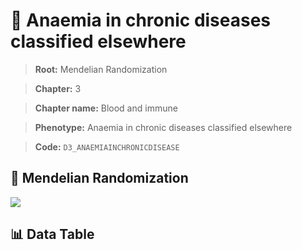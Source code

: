 # 🧪 Anaemia in chronic diseases classified elsewhere

> **Root:** Mendelian Randomization

> **Chapter:** 3  

> **Chapter name:** Blood and immune

> **Phenotype:** Anaemia in chronic diseases classified elsewhere  

> **Code:** `D3_ANAEMIAINCHRONICDISEASE`

## 🧬 Mendelian Randomization  

<img src="/MR/Figures/Forward/D3_ANAEMIAINCHRONICDISEASE.png"/>

## 📊 Data Table

<CsvTableMRF src="/MR_Data/Forward/D3_ANAEMIAINCHRONICDISEASE.csv"/>
